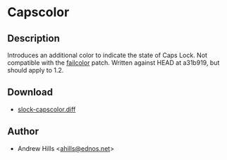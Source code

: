 Capscolor
=========

Description
-----------

Introduces an additional color to indicate the state of Caps Lock. Not
compatible with the [failcolor](./failcolor) patch. Written against HEAD at
a31b919, but should apply to 1.2.

Download
--------

* [slock-capscolor.diff](slock-capscolor.diff)

Author
------

* Andrew Hills <[ahills@ednos.net](mailto:ahills@ednos.net)>

